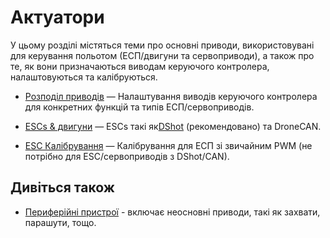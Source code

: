 # Актуатори

У цьому розділі містяться теми про основні приводи, використовувані для керування польотом (ЕСП/двигуни та сервоприводи), а також про те, як вони призначаються виводам керуючого контролера, налаштовуються та калібруються.

- [Розподіл приводів](../config/actuators.md) — Налаштування виводів керуючого контролера для конкретних функцій та типів ЕСП/сервоприводів.

- [ESCs & двигуни](../peripherals/esc_motors.md) — ESCs такі як[DShot](../peripherals/dshot.md) (рекомендовано) та DroneCAN.

- [ESC Калібрування](../advanced_config/esc_calibration.md) — Калібрування для ЕСП зі звичайним PWM (не потрібно для ESC/сервоприводів з DShot/CAN).

## Дивіться також

- [Периферійні пристрої](../peripherals/README.md) - включає неосновні приводи, такі як захвати, парашути, тощо.
